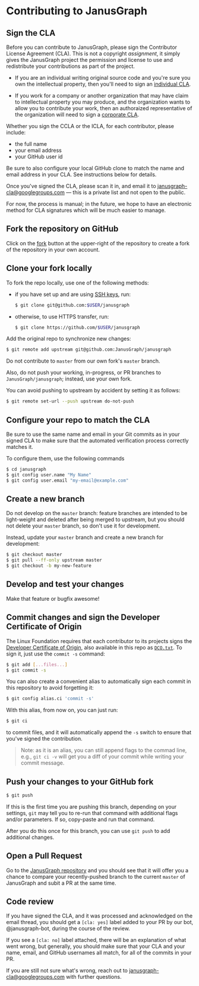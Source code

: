 # Contributing to JanusGraph

## Sign the CLA

Before you can contribute to JanusGraph, please sign the Contributor License
Agreement (CLA). This is not a copyright *assignment*, it simply gives the
JanusGraph project the permission and license to use and redistribute your
contributions as part of the project.

* If you are an individual writing original source code and you're sure you own
  the intellectual property, then you'll need to sign an
  [individual CLA](https://github.com/JanusGraph/legal/blob/master/JanusGraph_ICLA_1.0.pdf).

* If you work for a company or another organization that may have claim to
  intellectual property you may produce, and the organization wants to allow you
  to contribute your work, then an authoraized representative of the
  organization will need to sign a
  [corporate CLA](https://github.com/JanusGraph/legal/blob/master/JanusGraph_CCLA_1.0.pdf).

Whether you sign the CCLA or the ICLA, for each contributor, please include:

* the full name
* your email address
* your GitHub user id

Be sure to also configure your local GitHub clone to match the name and email
address in your CLA. See instructions below for details.

Once you've signed the CLA, please scan it in, and email it to
janusgraph-cla@googlegroups.com — this is a private list and not open to the
public.

For now, the process is manual; in the future, we hope to have an electronic
method for CLA signatures which will be much easier to manage.

## Fork the repository on GitHub

Click on the [fork](https://github.com/JanusGraph/janusgraph/fork) button at the
upper-right of the repository to create a fork of the repository in your own
account.

## Clone your fork locally

To fork the repo locally, use one of the following methods:

  * if you have set up and are using [SSH keys](https://help.github.com/articles/generating-an-ssh-key/), run:

    ```bash
    $ git clone git@github.com:$USER/janusgraph
    ```

  * otherwise, to use HTTPS transfer, run:

    ```bash
    $ git clone https://github.com/$USER/janusgraph
    ```

Add the original repo to synchronize new changes:

```bash
$ git remote add upstream git@github.com:JanusGraph/janusgraph
```

Do not contribute to `master` from our own fork's `master` branch.

Also, do not push your working, in-progress, or PR branches to
`JanusGraph/janusgraph`; instead, use your own fork.

You can avoid pushing to upstream by accident by setting it as follows:

```bash
$ git remote set-url --push upstream do-not-push
```

## Configure your repo to match the CLA

Be sure to use the same name and email in your Git commits as in your signed CLA
to make sure that the automated verification process correctly matches it.

To configure them, use the following commands

```bash
$ cd janusgraph
$ git config user.name "My Name"
$ git config user.email "my-email@example.com"
```

## Create a new branch

Do not develop on the `master` branch: feature branches are intended to be
light-weight and deleted after being merged to upstream, but you should not
delete your `master` branch, so don't use it for development.

Instead, update your `master` branch and create a new branch for development:

```bash
$ git checkout master
$ git pull --ff-only upstream master
$ git checkout -b my-new-feature
```

## Develop and test your changes

Make that feature or bugfix awesome!

## Commit changes and sign the Developer Certificate of Origin

The Linux Foundation requires that each contributor to its projects signs the
[Developer Certificate of Origin](http://developercertificate.org), also
available in this repo as [`DCO.txt`](DCO.txt). To sign it, just use the `commit
-s` command:

```bash
$ git add [...files...]
$ git commit -s
```

You can also create a convenient alias to automatically sign each commit in this
repository to avoid forgetting it:

```bash
$ git config alias.ci 'commit -s'
```

With this alias, from now on, you can just run:

```bash
$ git ci
```

to commit files, and it will automatically append the `-s` switch to ensure that
you've signed the contribution.

> Note: as it is an alias, you can still append flags to the commad line, e.g.,
> `git ci -v` will get you a diff of your commit while writing your commit
> message.

## Push your changes to your GitHub fork

```bash
$ git push
```

If this is the first time you are pushing this branch, depending on your
settings, `git` may tell you to re-run that command with additional flags and/or
parameters. If so, copy-paste and run that command.

After you do this once for this branch, you can use `git push` to add additional
changes.

## Open a Pull Request

Go to the [JanusGraph repository](https://github.com/JanusGraph/janusgraph) and
you should see that it will offer you a chance to compare your recently-pushed
branch to the current `master` of JanusGraph and subit a PR at the same time.

## Code review

If you have signed the CLA, and it was processed and acknowledged on the email
thread, you should get a `[cla: yes]` label added to your PR by our bot,
@janusgraph-bot, during the course of the review.

If you see a `[cla: no]` label attached, there will be an explanation of what
went wrong, but generally, you should make sure that your CLA and your name,
email, and GitHub usernames all match, for all of the commits in your PR.

If you are still not sure what's wrong, reach out to
janusgraph-cla@googlegroups.com with further questions.
